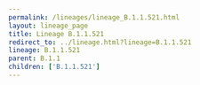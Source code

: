 ```yaml
---
permalink: /lineages/lineage_B.1.1.521.html
layout: lineage_page
title: Lineage B.1.1.521
redirect_to: ../lineage.html?lineage=B.1.1.521
lineage: B.1.1.521
parent: B.1.1
children: ['B.1.1.521']
---
```

